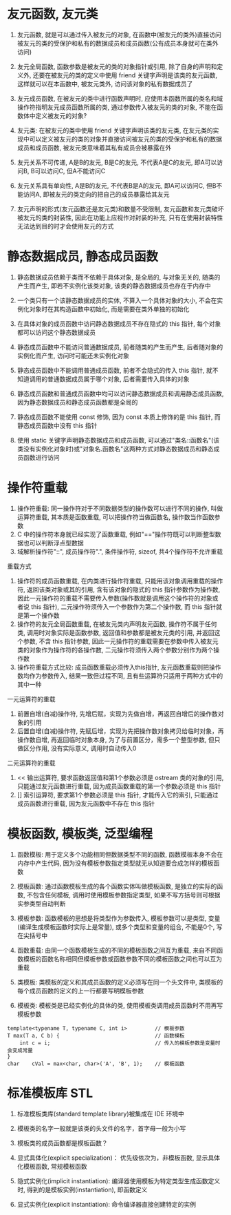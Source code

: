 # 友元函数, 友元类

1. 友元函数, 就是可以通过传入被友元的对象, 在函数中(被友元的类外)直接访问被友元的类的受保护和私有的数据成员和成员函数(公有成员本身就可在类外访问)
2. 友元全局函数, 函数参数是被友元的类的对象指针或引用, 除了自身的声明和定义外, 还要在被友元的类的定义中使用 friend 关键字声明是该类的友元函数, 这样就可以在本函数中, 被友元类外, 访问该对象的私有数据成员了
3. 友元成员函数, 在被友元的类中进行函数声明时, 应使用本函数所属的类名和域操作符指明友元成员函数所属的类, 通过参数传入被友元的类的对象, 不能在函数体中定义被友元的对象?
4. 友元类: 在被友元的类中使用 friend 关键字声明该类的友元类, 在友元类的实现中可以定义被友元的类的对象并直接访问被友元的类的受保护和私有的数据成员和成员函数, 被友元类意味着其私有成员会被暴露在外

1. 友元关系不可传递, A是B的友元, B是C的友元, 不代表A是C的友元, 即A可以访问B, B可以访问C, 但A不能访问C
2. 友元关系具有单向性, A是B的友元, 不代表B是A的友元, 即A可以访问C, 但B不能访问A, 即被友元的类定向的把自己的成员暴露给其友元
3. 友元声明的形式(友元函数还是友元类)和数量不受限制, 友元函数和友元类破坏被友元的类的封装性, 因此在功能上应视作对封装的补充, 只有在使用封装特性无法达到目的时才会使用友元的方式

# 静态数据成员, 静态成员函数

1. 静态数据成员依赖于类而不依赖于具体对象, 是全局的, 与对象无关的, 随类的产生而产生, 即若不实例化该类对象, 该类的静态数据成员也存在于内存中
2. 一个类只有一个该静态数据成员的实体, 不算入一个具体对象的大小, 不会在实例化对象时在其构造函数中初始化, 而是需要在类外单独的初始化
3. 在具体对象的成员函数中访问静态数据成员不存在隐式的 this 指针, 每个对象都可以访问这个静态数据成员

1. 静态成员函数中不能访问普通数据成员, 前者随类的产生而产生, 后者随对象的实例化而产生, 访问时可能还未实例化对象
2. 静态成员函数中不能调用普通成员函数, 前者不会隐式的传入 this 指针, 就不知道调用的普通数据成员属于哪个对象, 后者需要传入具体的对象
3. 静态成员函数和普通成员函数中均可以访问静态数据成员和调用静态成员函数, 因为静态数据成员和静态成员函数都是全局的
4. 静态成员函数不能使用 const 修饰, 因为 const 本质上修饰的是 this 指针, 而静态成员函数中没有 this 指针

1. 使用 static 关键字声明静态数据成员和成员函数, 可以通过"类名::函数名"(该类没有实例化对象时)或"对象名.函数名"这两种方式对静态数据成员和静态成员函数进行访问

# 操作符重载

1. 操作符重载: 同一操作符对于不同数据类型的操作数可以进行不同的操作, 叫做运算符重载, 其本质是函数重载, 可以把操作符当做函数名, 操作数当作函数参数
2. C 中的操作符本身就已经实现了函数重载, 例如"=="操作符既可以判断整型数据也可以判断浮点型数据
3. 域解析操作符"::", 成员操作符".", 条件操作符, sizeof, 共4个操作符不允许重载

重载方式

1. 操作符的成员函数重载, 在内类进行操作符重载, 只能用该对象调用重载的操作符, 返回该类对象或其的引用, 含有该对象的隐式的 this 指针参数作为操作数, 因此一元操作符的重载不需要传入参数(操作数就是调用这个操作符的对象或者说 this 指针), 二元操作符须传入一个参数作为第二个操作数, 而 this 指针就是第一个操作数
2. 操作符的友元全局函数重载, 在被友元类内声明友元函数, 操作符不属于任何类, 调用时对象实际是函数参数, 返回值和参数都是被友元类的引用, 并返回这个参数, 不含 this 指针参数, 因此一元操作符的重载需要在参数中传入被友元类的对象作为操作符的各操作数, 二元操作符须传入两个参数分别作为两个操作数
3. 操作符重载方式比较: 成员函数重载必须传入this指针, 友元函数重载则把操作数均作为参数传入, 结果一致但过程不同, 且有些运算符只适用于两种方式中的其中一种

一元运算符的重载

1. 前置自增(自减)操作符, 先增后赋，实现为先做自增，再返回自增后的操作数对象的引用
2. 后置自增(自减)操作符, 先赋后增，实现为先把操作数对象拷贝给临时对象，再操作数自增, 再返回临时对象本身, 为了与前置区分，需多一个整型参数, 但只做区分作用, 没有实际意义, 调用时自动传入0

二元运算符的重载

1. << 输出运算符, 要求函数返回值和第1个参数必须是 ostream 类的对象的引用, 只能通过友元函数进行重载, 因为成员函数重载的第一个参数必须是 this 指针
2. [] 索引运算符, 要求第1个参数必须是 this 指针, 才能传入它的索引, 只能通过成员函数进行重载, 因为友元函数中不存在 this 指针

# 模板函数, 模板类, 泛型编程

1. 函数模板: 用于定义多个功能相同但数据类型不同的函数, 函数模板本身不会在内存中产生代码, 因为没有模板参数指定类型就无从知道要合成怎样的模板函数
2. 模板函数: 通过函数模板生成的各个函数实体叫做模板函数, 是独立的实际的函数, 不包含任何模板, 调用时使用模板参数指定类型, 如果不写方括号则可根据实参类型自动判断
3. 模板参数: 函数模板的思想是将类型作为参数传入, 模板参数可以是类型, 变量(编译生成模板函数时实际上是常量), 或多个类型和变量的组合, 不能是0个, 写在尖括号中
4. 函数重载: 由同一个函数模板生成的不同的模板函数之间互为重载, 来自不同函数模板的函数名称相同但模板参数或函数参数不同的模板函数之间也可以互为重载

1. 类模板: 类模板的定义和其成员函数的定义必须写在同一个头文件中, 类模板的每个成员函数的定义的上一行都要写明模板参数
2. 模板类: 模板类是已经实例化的具体的类, 使用模板类调用成员函数时不用再写模板参数

```
template<typename T, typename C, int i>			// 模板参数
T max(T a, C b) {								// 函数模板
	int c = i;									// 传入的模板参数是变量时会变成常量
}
char	cVal = max<char, char>('A', 'B', 1);	// 模板函数
```

# 标准模板库 STL

1. 标准模板类库(standard template library)被集成在 IDE 环境中
2. 模板类的名字一般就是该类的头文件的名字，首字母一般为小写
3. 模板类的成员函数都是模板函数？

1. 显式具体化(explicit specialization)： 优先级依次为，非模板函数, 显示具体化模板函数, 常规模板函数

1. 隐式实例化(implicit instantiation): 编译器使用模板为特定类型生成函数定义时, 得到的是模板实例(instantiation), 即函数定义
2. 显式实例化(explicit instantiation): 命令编译器直接创建特定的实例
